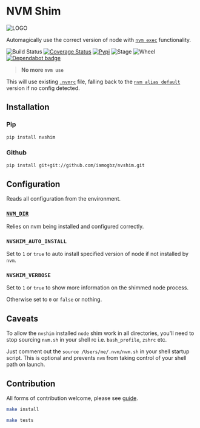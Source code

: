 # NVM Shim

![LOGO](https://i.ibb.co/PZTm9Sr/logo.png)

Automagically use the correct version of node with [`nvm exec`](https://github.com/nvm-sh/nvm#usage) functionality.

![Build Status](https://github.com/iamogbz/nvshim/workflows/Python%20App/badge.svg)
[![Coverage Status](https://coveralls.io/repos/github/iamogbz/nvshim/badge.svg?branch=master)](https://coveralls.io/github/iamogbz/nvshim?branch=master)
[![Pypi](https://img.shields.io/pypi/v/nvshim)](https://pypi.org/project/nvshim/)
![Stage](https://img.shields.io/pypi/status/nvshim)
![Wheel](https://img.shields.io/pypi/wheel/nvshim)
[![Dependabot badge](https://badgen.net/github/dependabot/iamogbz/nvshim/?icon=dependabot)](https://app.dependabot.com)

> **No more `nvm use`**

This will use existing [`.nvmrc`](https://github.com/nvm-sh/nvm#nvmrc) file, falling back to the [`nvm alias default`](https://github.com/nvm-sh/nvm#usage-1) version if no config detected.

## Installation

### Pip

```sh
pip install nvshim
```

### Github

```sh
pip install git+git://github.com/iamogbz/nvshim.git
```

## Configuration

Reads all configuration from the environment.

### [`NVM_DIR`](https://github.com/nvm-sh/nvm#installation-and-update)

Relies on nvm being installed and configured correctly.

### `NVSHIM_AUTO_INSTALL`

Set to `1` or `true` to auto install specified version of node if not installed by `nvm`.

### `NVSHIM_VERBOSE`

Set to `1` or `true` to show more information on the shimmed node process.

Otherwise set to `0` or `false` or nothing.

## Caveats

To allow the `nvshim` installed `node` shim work in all directories, you'll need to stop sourcing `nvm.sh` in your shell rc i.e. `bash_profile`, `zshrc` etc. 

Just comment out the `source /Users/me/.nvm/nvm.sh` in your shell startup script. This is optional and prevents `nvm` from taking control of your shell path on launch.

## Contribution

All forms of contribution welcome, please see [guide](./CONTRIBUTING.md).

```sh
make install
```

```sh
make tests
```
